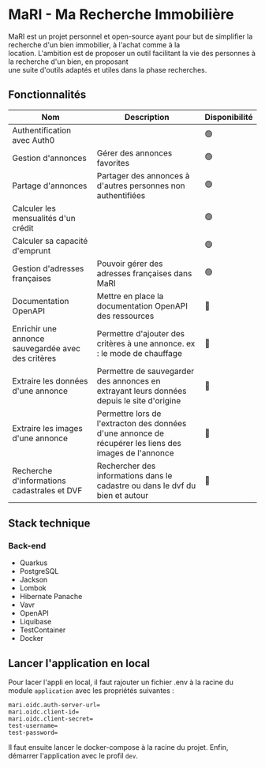 # MaRI - Ma Recherche Immobilière

MaRI est un projet personnel et open-source ayant pour but de simplifier la recherche d'un bien immobilier, à l'achat comme à la  
location. L'ambition est de proposer un outil facilitant la vie des personnes à la recherche d'un bien, en proposant  
une suite d'outils adaptés et utiles dans la phase recherches.

## Fonctionnalités

| Nom                                                | Description                                                                                            | Disponibilité |
|----------------------------------------------------|--------------------------------------------------------------------------------------------------------|---------------|
| Authentification avec Auth0                        |                                                                                                        | 🟢            |
| Gestion d'annonces                                 | Gérer des annonces favorites                                                                           | 🟢            |
| Partage d'annonces                                 | Partager des annonces à d'autres personnes non authentifiées                                           | 🟢            |
| Calculer les mensualités d'un crédit               |                                                                                                        | 🟢            |
| Calculer sa capacité d'emprunt                     |                                                                                                        | 🟢            |
| Gestion d'adresses françaises                      | Pouvoir gérer des adresses françaises dans MaRI                                                        | 🟢            |
| Documentation OpenAPI                              | Mettre en place la documentation OpenAPI des ressources                                                | 🔴            |
| Enrichir une annonce sauvegardée avec des critères | Permettre d'ajouter des critères à une annonce. ex : le mode de chauffage                              | 🔴            |
| Extraire les données d'une annonce                 | Permettre de sauvegarder des annonces en extrayant leurs données depuis le site d'origine              | 🔴            |
| Extraire les images d'une annonce                  | Permettre lors de l'extracton des données d'une annonce de récupérer les liens des images de l'annonce | 🔴            |
| Recherche d'informations cadastrales et DVF        | Rechercher des informations dans le cadastre ou dans le dvf du bien et autour                          | 🔴            |

## Stack technique

### Back-end

- Quarkus
- PostgreSQL
- Jackson
- Lombok
- Hibernate Panache
- Vavr
- OpenAPI
- Liquibase
- TestContainer
- Docker

## Lancer l'application en local

Pour lacer l'appli en local, il faut rajouter un fichier .env à la racine du module `application` avec les propriétés suivantes :

```properties
mari.oidc.auth-server-url=
mari.oidc.client-id=
mari.oidc.client-secret=
test-username=
test-password=
```

Il faut ensuite lancer le docker-compose à la racine du projet.
Enfin, démarrer l'application avec le profil `dev`.
